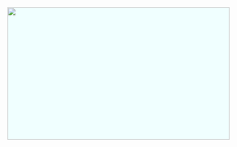 <img src="https://n.sinaimg.cn/sinacn20190822s/754/w500h254/20190822/6f2a-icqznfz5970032.gif" style="width: 100%;height: 300px;background: azure;" />
